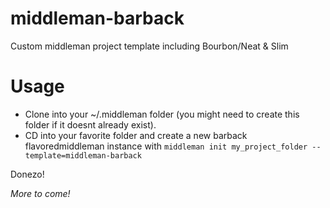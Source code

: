 middleman-barback
=================

Custom middleman project template including Bourbon/Neat &amp; Slim

# Usage

* Clone into your ~/.middleman folder (you might need to create this folder if it doesnt already exist).
* CD into your favorite folder and create a new barback flavoredmiddleman instance with `middleman init my_project_folder --template=middleman-barback`

Donezo!

*More to come!*
